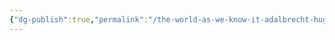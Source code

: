 ```yaml
---
{"dg-publish":true,"permalink":"/the-world-as-we-know-it-adalbrecht-hugh/the-nations/the-kingdom-of-shinsoo/the-kingdom-of-shinsoo/"}
---
```


